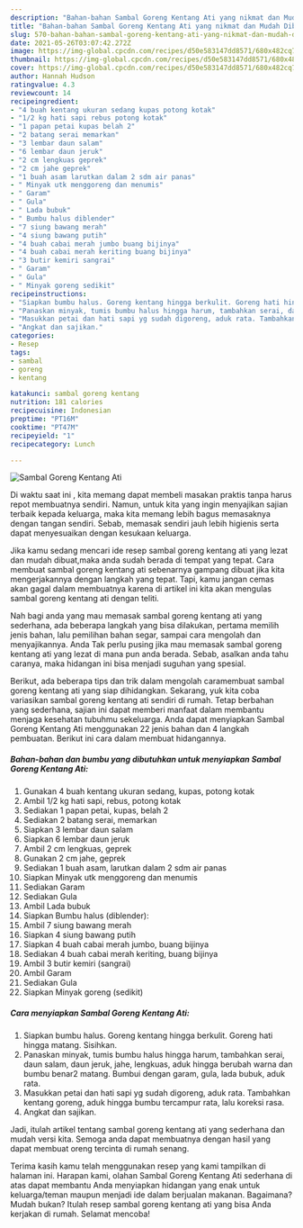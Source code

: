 ```yaml
---
description: "Bahan-bahan Sambal Goreng Kentang Ati yang nikmat dan Mudah Dibuat"
title: "Bahan-bahan Sambal Goreng Kentang Ati yang nikmat dan Mudah Dibuat"
slug: 570-bahan-bahan-sambal-goreng-kentang-ati-yang-nikmat-dan-mudah-dibuat
date: 2021-05-26T03:07:42.272Z
image: https://img-global.cpcdn.com/recipes/d50e583147dd8571/680x482cq70/sambal-goreng-kentang-ati-foto-resep-utama.jpg
thumbnail: https://img-global.cpcdn.com/recipes/d50e583147dd8571/680x482cq70/sambal-goreng-kentang-ati-foto-resep-utama.jpg
cover: https://img-global.cpcdn.com/recipes/d50e583147dd8571/680x482cq70/sambal-goreng-kentang-ati-foto-resep-utama.jpg
author: Hannah Hudson
ratingvalue: 4.3
reviewcount: 14
recipeingredient:
- "4 buah kentang ukuran sedang kupas potong kotak"
- "1/2 kg hati sapi rebus potong kotak"
- "1 papan petai kupas belah 2"
- "2 batang serai memarkan"
- "3 lembar daun salam"
- "6 lembar daun jeruk"
- "2 cm lengkuas geprek"
- "2 cm jahe geprek"
- "1 buah asam larutkan dalam 2 sdm air panas"
- " Minyak utk menggoreng dan menumis"
- " Garam"
- " Gula"
- " Lada bubuk"
- " Bumbu halus diblender"
- "7 siung bawang merah"
- "4 siung bawang putih"
- "4 buah cabai merah jumbo buang bijinya"
- "4 buah cabai merah keriting buang bijinya"
- "3 butir kemiri sangrai"
- " Garam"
- " Gula"
- " Minyak goreng sedikit"
recipeinstructions:
- "Siapkan bumbu halus. Goreng kentang hingga berkulit. Goreng hati hingga matang. Sisihkan."
- "Panaskan minyak, tumis bumbu halus hingga harum, tambahkan serai, daun salam, daun jeruk, jahe, lengkuas, aduk hingga berubah warna dan bumbu benar2 matang. Bumbui dengan garam, gula, lada bubuk, aduk rata."
- "Masukkan petai dan hati sapi yg sudah digoreng, aduk rata. Tambahkan kentang goreng, aduk hingga bumbu tercampur rata, lalu koreksi rasa."
- "Angkat dan sajikan."
categories:
- Resep
tags:
- sambal
- goreng
- kentang

katakunci: sambal goreng kentang 
nutrition: 181 calories
recipecuisine: Indonesian
preptime: "PT16M"
cooktime: "PT47M"
recipeyield: "1"
recipecategory: Lunch

---
```



![Sambal Goreng Kentang Ati](https://img-global.cpcdn.com/recipes/d50e583147dd8571/680x482cq70/sambal-goreng-kentang-ati-foto-resep-utama.jpg)

Di waktu  saat ini , kita memang dapat membeli masakan praktis tanpa harus repot membuatnya sendiri. Namun, untuk kita yang ingin menyajikan sajian terbaik kepada keluarga, maka kita memang lebih bagus memasaknya dengan tangan sendiri. Sebab, memasak sendiri jauh lebih higienis serta dapat menyesuaikan dengan kesukaan keluarga.

Jika kamu sedang mencari ide resep sambal goreng kentang ati yang lezat dan mudah dibuat,maka anda sudah berada di tempat yang tepat. Cara membuat sambal goreng kentang ati  sebenarnya gampang dibuat jika kita mengerjakannya dengan langkah yang tepat. Tapi, kamu jangan cemas akan gagal dalam membuatnya 
karena di artikel ini kita akan mengulas sambal goreng kentang ati dengan teliti.  



Nah bagi anda yang mau memasak sambal goreng kentang ati yang sederhana, ada beberapa langkah yang bisa dilakukan, pertama memilih jenis bahan, lalu pemilihan bahan segar, sampai cara mengolah dan menyajikannya. Anda Tak perlu pusing jika mau memasak sambal goreng kentang ati yang lezat di mana pun anda berada. Sebab, asalkan anda  tahu caranya, maka hidangan ini bisa menjadi suguhan yang spesial.

Berikut, ada beberapa tips dan trik dalam mengolah caramembuat sambal goreng kentang ati yang siap dihidangkan. Sekarang, yuk kita coba variasikan sambal goreng kentang ati sendiri di rumah. Tetap berbahan yang sederhana, sajian ini dapat memberi manfaat dalam membantu menjaga kesehatan tubuhmu sekeluarga. Anda dapat menyiapkan Sambal Goreng Kentang Ati menggunakan 22 jenis bahan dan 4 langkah pembuatan. Berikut ini cara dalam membuat hidangannya.

<!--inarticleads1-->

##### Bahan-bahan dan bumbu yang dibutuhkan untuk menyiapkan Sambal Goreng Kentang Ati:

1. Gunakan 4 buah kentang ukuran sedang, kupas, potong kotak
1. Ambil 1/2 kg hati sapi, rebus, potong kotak
1. Sediakan 1 papan petai, kupas, belah 2
1. Sediakan 2 batang serai, memarkan
1. Siapkan 3 lembar daun salam
1. Siapkan 6 lembar daun jeruk
1. Ambil 2 cm lengkuas, geprek
1. Gunakan 2 cm jahe, geprek
1. Sediakan 1 buah asam, larutkan dalam 2 sdm air panas
1. Siapkan  Minyak utk menggoreng dan menumis
1. Sediakan  Garam
1. Sediakan  Gula
1. Ambil  Lada bubuk
1. Siapkan  Bumbu halus (diblender):
1. Ambil 7 siung bawang merah
1. Siapkan 4 siung bawang putih
1. Siapkan 4 buah cabai merah jumbo, buang bijinya
1. Sediakan 4 buah cabai merah keriting, buang bijinya
1. Ambil 3 butir kemiri (sangrai)
1. Ambil  Garam
1. Sediakan  Gula
1. Siapkan  Minyak goreng (sedikit)




<!--inarticleads2-->

##### Cara menyiapkan Sambal Goreng Kentang Ati:

1. Siapkan bumbu halus. Goreng kentang hingga berkulit. Goreng hati hingga matang. Sisihkan.
1. Panaskan minyak, tumis bumbu halus hingga harum, tambahkan serai, daun salam, daun jeruk, jahe, lengkuas, aduk hingga berubah warna dan bumbu benar2 matang. Bumbui dengan garam, gula, lada bubuk, aduk rata.
1. Masukkan petai dan hati sapi yg sudah digoreng, aduk rata. Tambahkan kentang goreng, aduk hingga bumbu tercampur rata, lalu koreksi rasa.
1. Angkat dan sajikan.




Jadi, itulah artikel tentang  sambal goreng kentang ati  yang sederhana dan mudah versi kita. Semoga anda dapat membuatnya dengan hasil yang dapat membuat oreng tercinta di rumah senang. 

Terima kasih kamu telah menggunakan resep yang kami tampilkan di halaman ini. Harapan kami, olahan  Sambal Goreng Kentang Ati sederhana di atas dapat membantu Anda menyiapkan hidangan yang enak untuk keluarga/teman maupun menjadi ide dalam berjualan makanan. Bagaimana? Mudah bukan? Itulah resep sambal goreng kentang ati yang bisa Anda kerjakan di rumah. Selamat mencoba!

